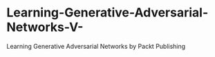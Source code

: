 # Learning-Generative-Adversarial-Networks-V-
Learning Generative Adversarial Networks by Packt Publishing
